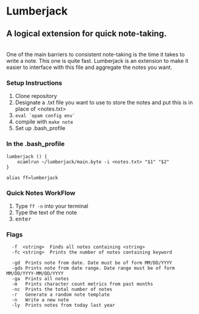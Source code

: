 # Lumberjack
## A logical extension for quick note-taking.
<br/>
One of the main barriers to consistent note-taking is the time it takes to write a note.   
This one is quite fast.
Lumberjack is an extension to make it easier to interface with this file and aggregate the notes you want.

### Setup Instructions
1. Clone repository
2. Designate a .txt file you want to use to store the notes and put this is in place of <notes.txt>
3. ```eval `opam config env` ```
4. compile with ```make note```
5. Set up .bash_profile

 ### In the .bash_profile
```
lumberjack () {
    ocamlrun ~/lumberjack/main.byte -i <notes.txt> "$1" "$2"
}

alias ff=lumberjack
```
### Quick Notes WorkFlow
1. Type `ff -n` into your terminal
2. Type the text of the note
3. <kbd>enter</kbd>

### Flags
```
  -f  <string>  Finds all notes containing <string>
  -fc <string>  Prints the number of notes containing keyword
  
  -gd  Prints note from date. Date must be of form MM/DD/YYYY
  -gds Prints note from date range. Date range must be of form MM/DD/YYYY-MM/DD/YYYY
  -ga  Prints all notes
  -m   Prints character count metrics from past months
  -nc  Prints the total number of notes
  -r   Generate a random note template
  -n   Write a new note
  -ly  Prints notes from today last year
 ```


